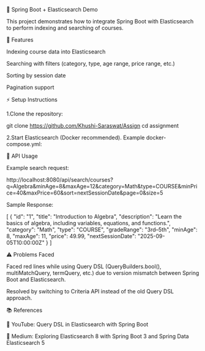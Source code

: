 📘 Spring Boot + Elasticsearch Demo

This project demonstrates how to integrate Spring Boot with Elasticsearch to perform indexing and searching of courses.

🚀 Features

Indexing course data into Elasticsearch

Searching with filters (category, type, age range, price range, etc.)

Sorting by session date

Pagination support

⚡ Setup Instructions

1.Clone the repository:

git clone https://github.com/Khushi-Saraswat/Assign
cd assignment

2.Start Elasticsearch (Docker recommended). Example docker-compose.yml:




📝 API Usage

Example search request:

http://localhost:8080/api/search/courses?q=Algebra&minAge=8&maxAge=12&category=Math&type=COURSE&minPrice=40&maxPrice=60&sort=nextSessionDate&page=0&size=5

Sample Response:

[
  {
    "id": "1",
    "title": "Introduction to Algebra",
    "description": "Learn the basics of algebra, including variables, equations, and functions.",
    "category": "Math",
    "type": "COURSE",
    "gradeRange": "3rd–5th",
    "minAge": 8,
    "maxAge": 11,
    "price": 49.99,
    "nextSessionDate": "2025-09-05T10:00:00Z"
  }
]

⚠️ Problems Faced

Faced red lines while using Query DSL (QueryBuilders.bool(), multiMatchQuery, termQuery, etc.) due to version mismatch between Spring Boot and Elasticsearch.

Resolved by switching to Criteria API instead of the old Query DSL approach.

📚 References

🔗 YouTube: Query DSL in Elasticsearch with Spring Boot

🔗 Medium: Exploring Elasticsearch 8 with Spring Boot 3 and Spring Data Elasticsearch 5


